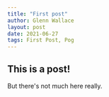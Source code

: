 ```yaml
---
title: "First post"
author: Glenn Wallace
layout: post
date: 2021-06-27
tags: First Post, Pog
---
```


## This is a post!

But there's not much here really.
